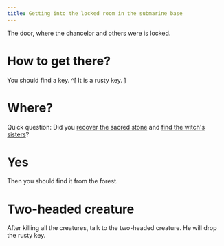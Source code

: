 ```yaml
---
title: Getting into the locked room in the submarine base
---
```


The door, where the chancelor and others were is locked.

# How to get there?
You should find a key. ^[ It is a rusty key. ]

# Where?
Quick question: Did you [recover the sacred stone](/part-09/010-recover-stone/index.md) and [find the witch's sisters](/part-09/020-witchs-sisters/index.md)?

# Yes
Then you should find it from the forest.

# Two-headed creature
After killing all the creatures, talk to the two-headed creature. He will drop the rusty key.
